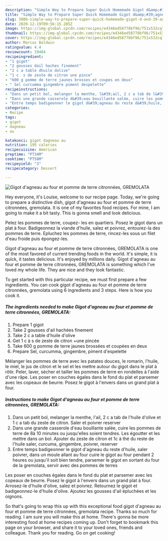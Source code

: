 ```yaml
---
description: "Simple Way to Prepare Super Quick Homemade Gigot d&amp;#39;agneau au four et pomme de terre citronnées, GREMOLATA"
title: "Simple Way to Prepare Super Quick Homemade Gigot d&amp;#39;agneau au four et pomme de terre citronnées, GREMOLATA"
slug: 3086-simple-way-to-prepare-super-quick-homemade-gigot-d-and-39-agneau-au-four-et-pomme-de-terre-citronnees-gremolata
date: 2020-12-19T09:56:15.285Z
image: https://img-global.cpcdn.com/recipes/e4346ed58778bf96/751x532cq70/gigot-dagneau-au-four-et-pomme-de-terre-citronnees-gremolata-photo-principale-de-la-recette.jpg
thumbnail: https://img-global.cpcdn.com/recipes/e4346ed58778bf96/751x532cq70/gigot-dagneau-au-four-et-pomme-de-terre-citronnees-gremolata-photo-principale-de-la-recette.jpg
cover: https://img-global.cpcdn.com/recipes/e4346ed58778bf96/751x532cq70/gigot-dagneau-au-four-et-pomme-de-terre-citronnees-gremolata-photo-principale-de-la-recette.jpg
author: Marcus Baldwin
ratingvalue: 4.4
reviewcount: 19484
recipeingredient:
- "1 gigot"
- "2 gousses dail haches finement"
- "2 c a table dhuile dolive"
- "1 c  s de zeste de citron une pince"
- "600 g pomme de terre jaunes brosses et coupes en deux"
- " Sel curcumma gingembre piment despelette"
recipeinstructions:
- "Dans un petit bol, melanger la menthe, l&#39;ail, 2 c a tab de l&#39;huile d&#39;olive et 1 c a tab du zeste de citron. Saler et poivrer reserver"
- "Dans une grande casserole d&#39;eau bouillante salée, cuire les pommes de terre de 8à 10 minutes ou jusqu&#39;elles soient tendres. Les égoutter et les mettre dans un bol. Ajouter du zeste de citron et 1c à thé du reste de l&#39;huile saler, curcuma, gingembre, poivrer, reserver"
- "Entre temps badigeonner le gigot d&#39;agneau du reste d&#39;huile, saler poivrer, dans un moule allant au four cuire le gigot au four pendant 2 heures ou jusqu&#39;il soit bien tendre, parsemer le gigot en sortant du four de la gremolata, servir avec des pommes de terres"
categories:
- Recipe
tags:
- gigot
- dagneau
- au

katakunci: gigot dagneau au 
nutrition: 195 calories
recipecuisine: American
preptime: "PT34M"
cooktime: "PT58M"
recipeyield: "3"
recipecategory: Dessert

---
```



![Gigot d&#39;agneau au four et pomme de terre citronnées, GREMOLATA](https://img-global.cpcdn.com/recipes/e4346ed58778bf96/751x532cq70/gigot-dagneau-au-four-et-pomme-de-terre-citronnees-gremolata-photo-principale-de-la-recette.jpg)

Hey everyone, it's Louise, welcome to our recipe page. Today, we're going to prepare a distinctive dish, gigot d&#39;agneau au four et pomme de terre citronnées, gremolata. It is one of my favorites food recipes. For mine, I am going to make it a bit tasty. This is gonna smell and look delicious.

Pelez les pommes de terre, coupez- les en quartiers. Posez le gigot dans un plat à four. Badigeonnez la viande d&#39;huile, salez et poivrez, entourez-la des pommes de terre. Epluchez les pommes de terre, rincez-les sous un filet d&#39;eau froide puis épongez-les.

Gigot d&#39;agneau au four et pomme de terre citronnées, GREMOLATA is one of the most favored of current trending foods in the world. It's simple, it is quick, it tastes delicious. It's enjoyed by millions daily. Gigot d&#39;agneau au four et pomme de terre citronnées, GREMOLATA is something which I've loved my whole life. They are nice and they look fantastic.


To get started with this particular recipe, we must first prepare a few ingredients. You can cook gigot d&#39;agneau au four et pomme de terre citronnées, gremolata using 6 ingredients and 3 steps. Here is how you cook it.

<!--inarticleads1-->

##### The ingredients needed to make Gigot d&#39;agneau au four et pomme de terre citronnées, GREMOLATA:

1. Prepare 1 gigot
1. Take 2 gousses d&#39;ail hachées finement
1. Take 2 c a table d&#39;huile d&#39;olive
1. Get 1 c à s de zeste de citron +une pincée
1. Take 600 g pomme de terre jaunes brossées et coupées en deux
1. Prepare  Sel, curcumma, gingembre, piment d&#39;espelette


Mélanger les pommes de terre avec les patates douces, le romarin, l&#39;huile, le miel, le jus de citron et le sel et les mettre autour du gigot dans le plat à rôtir. Peler, laver, sécher et tailler les pommes de terre en rondelles à l&#39;aide d&#39;une râpe. Les poser en couches égales dans le fond du plat et parsemer avec les copeaux de beurre. Posez le gigot à l&#39;envers dans un grand plat à four. 

<!--inarticleads2-->

##### Instructions to make Gigot d&#39;agneau au four et pomme de terre citronnées, GREMOLATA:

1. Dans un petit bol, melanger la menthe, l&#39;ail, 2 c a tab de l&#39;huile d&#39;olive et 1 c a tab du zeste de citron. Saler et poivrer reserver
1. Dans une grande casserole d&#39;eau bouillante salée, cuire les pommes de terre de 8à 10 minutes ou jusqu&#39;elles soient tendres. Les égoutter et les mettre dans un bol. Ajouter du zeste de citron et 1c à thé du reste de l&#39;huile saler, curcuma, gingembre, poivrer, reserver
1. Entre temps badigeonner le gigot d&#39;agneau du reste d&#39;huile, saler poivrer, dans un moule allant au four cuire le gigot au four pendant 2 heures ou jusqu&#39;il soit bien tendre, parsemer le gigot en sortant du four de la gremolata, servir avec des pommes de terres


Les poser en couches égales dans le fond du plat et parsemer avec les copeaux de beurre. Posez le gigot à l&#39;envers dans un grand plat à four. Arrosez-le d&#39;huile d&#39;olive, salez et poivrez. Retournez le gigot et badigeonnez-le d&#39;huile d&#39;olive. Ajoutez les gousses d&#39;ail épluchées et les oignons. 

So that's going to wrap this up with this exceptional food gigot d&#39;agneau au four et pomme de terre citronnées, gremolata recipe. Thanks so much for reading. I am sure you will make this at home. There's gonna be more interesting food at home recipes coming up. Don't forget to bookmark this page on your browser, and share it to your loved ones, friends and colleague. Thank you for reading. Go on get cooking!
